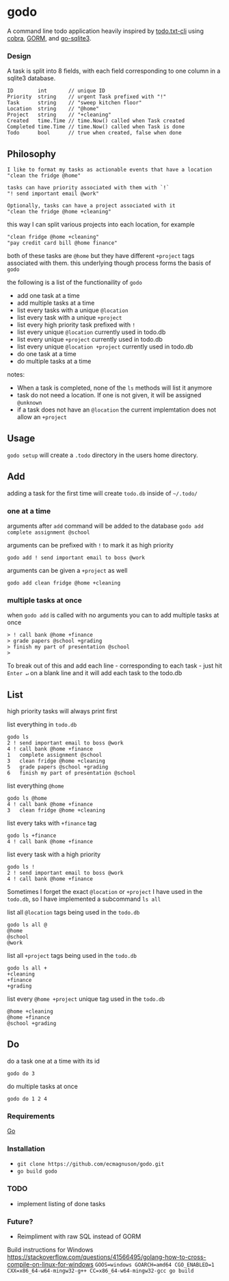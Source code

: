 # godo

A command line todo application heavily inspired by [todo.txt-cli](https://github.com/todotxt/todo.txt-cli) using [cobra](https://github.com/spf13/cobra), [GORM](https://github.com/go-gorm/gorm), and [go-sqlite3](https://github.com/mattn/go-sqlite3).

### Design
A task is split into 8 fields, with each field corresponding to one column in a sqlite3 database.

```
ID        int       // unique ID
Priority  string    // urgent Task prefixed with "!"
Task      string    // "sweep kitchen floor"
Location  string    // "@home"
Project   string    // "+cleaning"
Created   time.Time // time.Now() called when Task created
Completed time.Time // time.Now() called when Task is done
Todo      bool      // true when created, false when done
```

## Philosophy

    I like to format my tasks as actionable events that have a location
    "clean the fridge @home"

    tasks can have priority associated with them with `!`
    "! send important email @work"

    Optionally, tasks can have a project associated with it
    "clean the fridge @home +cleaning"

this way I can split various projects into each location, for example

    "clean fridge @home +cleaning"
    "pay credit card bill @home finance"

both of these tasks are `@home` but they have different `+project` tags associated with them.
this underlying though process forms the basis of `godo`

the following is a list of the functionaility of `godo`

- add one task at a time
- add multiple tasks at a time
- list every tasks with a unique `@location`
- list every task with a unique `+project`
- list every high priority task prefixed with `!`
- list every unique `@location` currently used in todo.db
- list every unique `+project` currently used in todo.db
- list every unique `@location +project` currently used in todo.db
- do one task at a time
- do multiple tasks at a time

notes:

- When a task is completed, none of the `ls` methods will list it anymore
- task do not need a location. If one is not given, it will be assigned `@unknown`
- if a task does not have an `@location` the current implemtation does not allow an `+project`


## Usage
`godo setup` will create a `.todo` directory in the users home directory.

## Add
adding a task for the first time will create `todo.db` inside of `~/.todo/`

### one at a time

arguments after `add` command will be added to the database
`godo add complete assignment @school`

arguments can be prefixed with `!` to mark it as high priority

`godo add ! send important email to boss @work`

arguments can be given a `+project` as well

`godo add clean fridge @home +cleaning`

### multiple tasks at once
when `godo add` is called with no arguments you can to add multiple tasks at once

```
> ! call bank @home +finance
> grade papers @school +grading
> finish my part of presentation @school
>
```
To break out of this and add each line - corresponding to each task - just hit `Enter ↵` on a blank line and it will add each task to the todo.db

## List
high priority tasks will always print first

list everything in `todo.db`

```
godo ls
2 ! send important email to boss @work
4 ! call bank @home +finance
1   complete assignment @school
3   clean fridge @home +cleaning
5   grade papers @school +grading
6   finish my part of presentation @school
```

list everything `@home`

```
godo ls @home
4 ! call bank @home +finance
3   clean fridge @home +cleaning
```

list every taks with `+finance` tag

```
godo ls +finance
4 ! call bank @home +finance
```

list every task with a high priority

```
godo ls !
2 ! send important email to boss @work
4 ! call bank @home +finance
```

Sometimes I forget the exact `@location` or `+project` I have used in the `todo.db`, so I have implemented a subcommand `ls all`

list all `@location` tags being used in the `todo.db`

```
godo ls all @
@home
@school
@work
```

list all `+project` tags being used in the `todo.db`

```
godo ls all +
+cleaning
+finance
+grading
```

list every `@home +project` unique tag used in the `todo.db`

```
@home +cleaning
@home +finance
@school +grading
```

## Do
do a task one at a time with its id

```
godo do 3
```

do multiple tasks at once

```
godo do 1 2 4
```

### Requirements
[Go](https://go.dev/)

### Installation
- `git clone https://github.com/ecmagnuson/godo.git`
- `go build godo`

### TODO
- implement listing of done tasks


### Future?
- Reimpliment with raw SQL instead of GORM

















Build instructions for Windows  
https://stackoverflow.com/questions/41566495/golang-how-to-cross-compile-on-linux-for-windows
`GOOS=windows GOARCH=amd64 CGO_ENABLED=1 CXX=x86_64-w64-mingw32-g++ CC=x86_64-w64-mingw32-gcc go build`   

